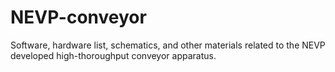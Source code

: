 # NEVP-conveyor
Software, hardware list, schematics, and other materials related to the NEVP developed high-thoroughput conveyor apparatus.
